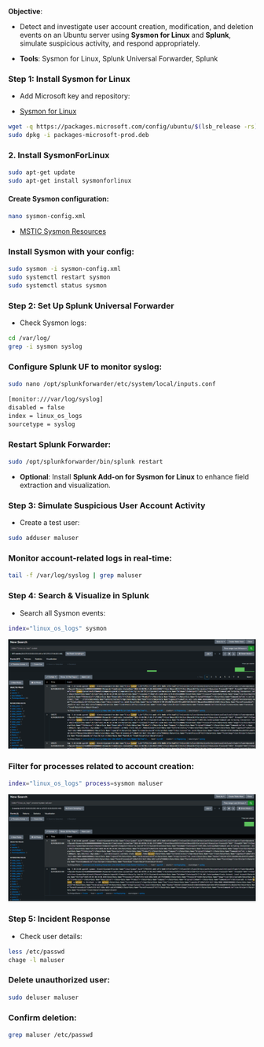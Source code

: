 **Objective**:

- Detect and investigate user account creation, modification, and deletion events on an Ubuntu server using **Sysmon for Linux** and **Splunk**, simulate suspicious activity, and respond appropriately.

- **Tools**: Sysmon for Linux, Splunk Universal Forwarder, Splunk

### Step 1: Install Sysmon for Linux

- Add Microsoft key and repository:

- [Sysmon for Linux](https://learn.microsoft.com/en-us/sysinternals/downloads/sysmon)

```sh
wget -q https://packages.microsoft.com/config/ubuntu/$(lsb_release -rs)/packages-microsoft-prod.deb -O packages-microsoft-prod.deb
sudo dpkg -i packages-microsoft-prod.deb
```

### 2. Install SysmonForLinux

```sh
sudo apt-get update
sudo apt-get install sysmonforlinux
```

#### Create Sysmon configuration:

```sh
nano sysmon-config.xml
```

- [MSTIC Sysmon Resources](https://github.com/microsoft/MSTIC-Sysmon/blob/main/linux/configs/main.xml)

### Install Sysmon with your config:

```sh
sudo sysmon -i sysmon-config.xml
sudo systemctl restart sysmon
sudo systemctl status sysmon
```

### Step 2: Set Up Splunk Universal Forwarder

- Check Sysmon logs:

```sh
cd /var/log/
grep -i sysmon syslog
```

### Configure Splunk UF to monitor syslog:

```sh
sudo nano /opt/splunkforwarder/etc/system/local/inputs.conf
```

```sh
[monitor:///var/log/syslog]
disabled = false
index = linux_os_logs
sourcetype = syslog
```

### Restart Splunk Forwarder:

```sh
sudo /opt/splunkforwarder/bin/splunk restart
```

- **Optional**: Install **Splunk Add-on for Sysmon for Linux** to enhance field extraction and visualization.

### Step 3: Simulate Suspicious User Account Activity

- Create a test user:

```sh
sudo adduser maluser
```

### Monitor account-related logs in real-time:

```sh
tail -f /var/log/syslog | grep maluser
```

### Step 4: Search & Visualize in Splunk

- Search all Sysmon events:

```sh
index="linux_os_logs" sysmon
```

![Splunk](/Splunk_Ubuntu/assets/10.png)

### Filter for processes related to account creation:

```sh
index="linux_os_logs" process=sysmon maluser
```

![Splunk](/Splunk_Ubuntu/assets/11.png)

### Step 5: Incident Response

- Check user details:

```sh
less /etc/passwd
chage -l maluser
```

### Delete unauthorized user:

```sh
sudo deluser maluser
```

### Confirm deletion:

```sh
grep maluser /etc/passwd
```
